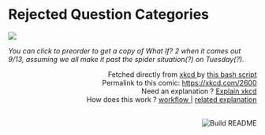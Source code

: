 # <b>Rejected Question Categories</b>

[![](https://imgs.xkcd.com/comics/rejected_question_categories.png)](https://xkcd.com/2600)

<i>You can click to preorder to get a copy of What If? 2 when it comes out 9/13, assuming we all make it past the spider situation(?) on Tuesday(?).</i>

<div align="right">
  Fetched directly from
  <a href="https://xkcd.com">
    xkcd
  </a>
  by
  <a href="https://github.com/Vanille-N/Vanille-N/blob/master/fetch">
    this bash script
  </a>
</div>
<div align="right">
  Permalink to this comic:
  <a href="https://xkcd.com/2600">
    https://xkcd.com/2600
  </a>
</div>
<div align="right">
  Need an explanation ?
  <a href="https://www.explainxkcd.com/wiki/index.php/2600">
    Explain xkcd
  </a>
</div>
<div align="right">
  How does this work ?
  <a href="https://github.com/Vanille-N/Vanille-N/blob/master/.github/workflows/build.yml">
    workflow
  </a>
  |
  <a href="https://simonwillison.net/2020/Jul/10/self-updating-profile-readme/">
    related explanation
  </a>
</div><br>

<a href="https://github.com/Vanille-N/Vanille-N/actions"><img src="https://github.com/Vanille-N/Vanille-N/workflows/Build%20README/badge.svg" align="right" alt="Build README"></a>
